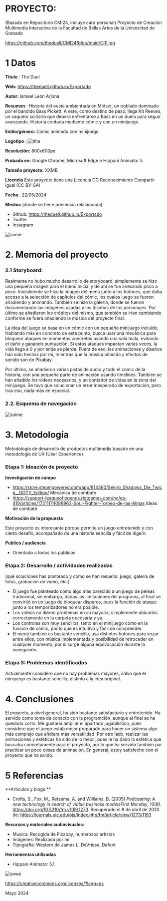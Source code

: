 # PROYECTO: 

(Basado en Repositorio CMI24, incluye card personal)
Proyecto de Creación Multimedia Interactiva de la  Facultad de Bellas Artes de la Univesidad de Granada

https://github.com/theduell/CMI24/blob/main/OIP.jpg



# 1 Datos 



**Titulo** : The Duel

**Web:**   https://theduell.github.io/Exportado

**Autor:**  Ismael León Arjona

**Resumen** : Historia del oeste ambientada en Midset, un poblado dominado por el bandido Bass Pickett. A este, como destino de paso, llega Kit Reeves, un vaquero solitario que deberá enfrentarse a Bass en un duelo para seguir avanzando. Historia contada mediante cómic y con un minijuego.

**Estilo/género:**  Cómic animado con minijuego

**Logotipo** : ![title](https://github.com/theduell/theduell.github.io/blob/main/Titulo6.png?raw=true)

**Resolución:** 800x600px

**Probado en:**   Google Chrome, Microsoft Edge e Hippani Animator 5

**Tamaño proyecto:** XXMB 

**Licencia** Este proyecto tiene una Licencia CC Reconocimiento Compartir igual (CC BY-SA)

**Fecha** : 22/05/2024

**Medios** (donde se tiene presencia relacionada):

- Github: https://theduell.github.io/Exportado
- Twitter
- Instagram


![some](https://github.com/theduell/theduell.github.io/blob/main/vi%C3%B1eta%202.png?raw=true)

# 2. Memoria del proyecto 

### 2.1 Storyboard: 



Realmente no hubo mucho desarrollo de storyboard, simplemente se hizo una pequeña imagen para el menú inicial y de ahí se fue anexando poco a poco.
Inicialmente se hizo la imagen del menú junto a los botones, que daba acceso a la selección de capítulos del cómic, los cuales luego se fueron añadiendo y animando.
También se hizo la galería, donde se fueron documentando las imágenes usadas y los diseños de los personajes.
Por último se añadieron los créditos del mismo, que también se irían cambiando conforme se fuera añadiendo la música del proyecto final.

La idea del juego se basa en un cómic con un pequeño minijuego incluido.
Hablando más en concreto de este punto, busca usar una mecánica para
bloquear ataques en momentos concretos usando una sola tecla,
evitando el daño y ganando puntuación. Si estos ataques impactan varias
veces, la vida llega a 0 y por ende se pierde.
Fuera de eso, las animaciones y diseños han sido hechas por mí, mientras
que la música añadida y efectos de sonido son de Pixabay.

Por último, se añadieron varias pistas de audio y todo el comic de la historia, con una
pequeña parte de animación usando timelines. También se han añadido
los vídeos necesarios, y un contador de vidas en la zona del minijuego. Se tuvo que solucionar un error inesperado de exportación, pero tras eso, nada más en especial.



### 2.2. Esquema de navegación 



![soime](https://github.com/theduell/theduell.github.io/blob/main/Esquema.png?raw=true)







# 3. Metodología

Metodología de desarrollo de productos multimedia basado en una metodología de UX (User Experience)



### Etapa 1: Ideación de proyecto

**Investigación de campo**

- https://store.steampowered.com/app/814380/Sekiro_Shadows_Die_Twice__GOTY_Edition/ Mecánica de combate
- https://support-leagueoflegends.riotgames.com/hc/es-419/articles/17211174098963-Soul-Fighter-Torneo-de-las-Almas Ideas de combate



**Motivación de la propuesta** 

Este  proyecto es interesante porque permite un juego entretenido y con cierto desafío, acompañado de una historia sencilla y fácil de digerir.



**Publico / audiencia**

- Orientado a todos los públicos





### Etapa 2: Desarrollo / actividades realizadas

(qué soluciones has planteado y cómo se han resuelto: juego, galería de fotos, grabación de video, etc.)

- El juego fue planteado como algo más parecido a un juego de peleas tradicional, sin embargo, dadas las limitaciones del programa, al final se convirtió en un juego de bloquear disparos, pues la función de ataque junto a los temporizadores no era posible.
- Los vídeos no dieron problemas en su mayoría, simplemente ubicarlos correctamente en la carpeta necesaria y ya.
- Los controles son muy sencillos, tanto en el minijuego como en la función de cómic, por lo que es intuitivo y fácil de comprender.
- El menú también es bastante sencillo, usa distintos botones para vnzar entre ellos, con música implementada y posibilidad de retroceder en cualquier momento, por si surge alguna equivocación durante la navegación.



### Etapa 3: Problemas identificados

Actualmente considero que no hay problemas mayores, salvo que el minijuego es bastante sencillo, distinto a la idea original.



# 4. Conclusiones 

El proyecto, a nivel general, ha sido bastante satisfactorio y entretenido. Ha servido como toma de conacto con la programción, aunque al final se ha quedado corto. Me gustaría ampliar el apartado jugabilístico, pues considero que el juego estab mejor preparado para hacer un sistema algo más complejo que añdiera más versatilidad.
Por otro lado, realizar las animaciones y estéticas ha sido de lo mejor, pues le ha dado la estética que buscaba concretamente para el proyecto, por lo que ha servido también par practicar un poco cosas de animación. 
En general, estoy satisfecho con el proyecto que ha salido.







# 5 Referencias 

**Artículos y blogs ** 

- Crofts, S., Fox, M., Retsema, A. and Williams, B. (2005) *Podcasting: A new technology in search of viable business models*First Monday, 10(9). https://doi.org/10.5210/fm.v10i9.1273. Recuperado el 8 de abril de 2020 de: https://journals.uic.edu/ojs/index.php/fm/article/view/1273/1193

**Recursos y materiales audiovisuales:**

* Musica:  Recogida de Pixabay, numerosos artistas
* Imágenes:  Realizada por mí
* Tipografía: Western de James L. DeVriese, Dafont

**Herramientas utilizadas**

- Hippani Animator 5.1


![sowe](https://github.com/theduell/theduell.github.io/blob/main/Vi%C3%B1eta%203.png?raw=true)


https://creativecommons.org/licenses/?lang=es

Mayo 2024
